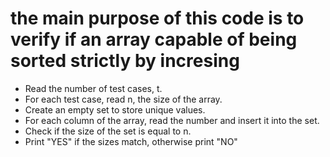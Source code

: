 # the main purpose of this code is to verify if an array capable of being sorted strictly by incresing

- Read the number of test cases, t.
- For each test case, read n, the size of the array.
- Create an empty set to store unique values.
- For each column of the array, read the number and insert it into the set.
- Check if the size of the set is equal to n.
- Print "YES" if the sizes match, otherwise print "NO"
